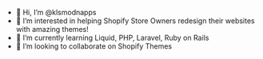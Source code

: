 - 👋 Hi, I’m @klsmodnapps
- 👀 I’m interested in helping Shopify Store Owners redesign their websites with amazing themes!
- 🌱 I’m currently learning Liquid, PHP, Laravel, Ruby on Rails
- 💞️ I’m looking to collaborate on Shopify Themes

<!---
klsmodnapps/klsmodnapps is a ✨ special ✨ repository because its `README.md` (this file) appears on your GitHub profile.
You can click the Preview link to take a look at your changes.
--->
